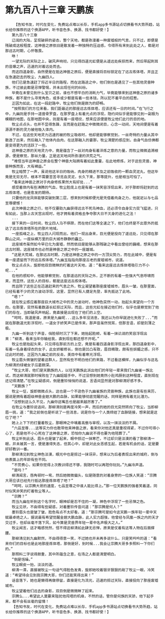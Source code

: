 # 第九百八十三章 天鹏族
        【告知书友，时代在变化，免费站点难以长存，手机app多书源站点切换看书大势所趋，站长给你推荐的这个换源APP，听书音色多、换源、找书都好使！】
       第九百八十三章
       辽阔的大陆，呈现破碎的姿态，整个天地，都是弥漫着一种废墟般的气息，只不过，即便是残破成这般程度，这神兽之原依旧是散发着一种独特的压迫感，令得所有来到此处之人，都是对那远古时期，心怀敬畏。
       咻！
       一望无际的天际之上，破风声响彻，只见得四道光虹便是从遥远处疾掠而来，然后带起刺耳的音爆之声，迅速的对着远处而去。
       而这四道身影，自然便是在抵达神兽之原后，便是直接将目标锁定在了远古炼体塔，并且正在急速赶去的牧尘，九幽四人。
       他们已是急速赶了将近半日的路程，而在这路途之中，他们倒也是遇见了一些其他灵兽种族，不过彼此都是忌惮警惕，并未出现任何的纠纷。
       毕竟在未曾见到什么宝贝之前，谁也不想平白的消耗力气，毕竟能够来到这神兽之原的诸多种族，都不是什么寻常角色，或多或少都是有着一些本钱，所以犯不着平白的招惹。
       正因为如此，在这一段赶路中，牧尘他们倒是颇为的舒畅。
       “按照我们的方位来看，我们距最近的那座远古炼体塔，应该还有一日的时间。”在飞行之中，九幽则是手持一道兽骨罗盘，在那罗盘上有着光点的浮现，隐约间似乎是能够见到一副极为模糊的地图，在那地图中央，则是有着一座塔纹，想来应该便是牧尘他们此行的目的地。
       牧尘点点头，也并不显得急躁，反而是在赶路之中微微闭目，心念一动间，天地间便是有着源源不断的灵力被他吸入体内。
       不过，在这些天地灵力迅速的被的牧尘吸收时，他却是能够察觉到，一丝奇特的力量从其中散逸了出来，然后融入了他体内血肉，在这那融入的霎那，牧尘清楚的感应到，自身气血仿佛都是变得更为的活跃了一些。
       这神兽之原的天地灵力中，竟是蕴含了一丝对肉身有着淬炼之意的力量，而牧尘微微追溯根源，便是察觉，那丝力量，正是这天地间所弥漫的洪荒之气。
       “难怪当年这神兽之原会在整个神兽大陆拥有着如此重量，在此地修炼，对于这些灵兽，神兽种族而言，大有裨益。”
       牧尘暗赞了一声，虽说他这半日的吸纳，肉身的精进不及之前吸收的一颗血灵泥丸，但这毕竟是无穷无尽，根本不需要苦苦寻觅血灵泥，长久下来，那等提升，也是相当可怕了。
       “看来这神兽之原对于肉身修炼果然大有好处...”
       感受着体内有些沸腾的气血，牧尘脸庞上也是有着一抹笑容浮现出来，对于那即将赶到的远古炼体塔，也是愈发的期待。
       只要他的龙凤体能够突破到第二层，想来到时候即便光是凭借着肉身之力，他就足以与七品至尊硬憾！
       此次神兽之原之行，他不仅要助九幽获得远古不死鸟神血，还必须令自身实力突飞猛进，只有如此，当那上古天宫出现时，他才拥有着资格去争夺那大日不灭身的进化之法！
       ...
       接下来的一日时间，牧尘四人马不停蹄，而在他们这等全速之下，他们也终是不出意外的抵达了远古炼体塔所在的那片地域。
       一座孤峰之上，牧尘四人闪现而出，他们一现出身来，目光便是投向了遥远处，只见得在那群山之间，一座纵横万里的巨大城市静静的矗立。
       这座城市虽然如今早已化为废墟，然而依旧是能够从那残破之中看出曾经的巍峨，想来在那远古时期，这座城市也必然是神兽之原之中的一座雄城。
       “这是大荒城，在那远古时期，乃是这神兽之原之中的一方顶尖势力，而在此城中，便是有着一座遗留而下的远古炼体塔。”九幽玉指指向那座古老的废墟城市，说道。
       牧尘点点头，旋即他双目微眯的盯着这片天地，道：“看来这座远古炼体塔吸引力不小呢...”
       在他的感知中，他能够察觉到，在那遥远的天际之外，正不断的有着一些强大气息呼啸而来，而显然，这些人的目标，都是这座远古炼体塔。
       而且除了这些正在迅速赶来的气息之外，牧尘凝望着那座废墟城市，眉头一皱，在那里面，已经有着不少的灵力波动浮现，这里，显然已有人捷足先登，率先抵达了此地。
       “嗯？”
       就在牧尘感应着那座巨大城市之中的灵力波动时，他神色突然一动，抬起头来望向一个方向，在那里，突然有着数道长虹掠过天际，而且，这些光虹在接近他们时，似乎也是察觉到了他们的存在，当即破风声响起，竟直接是出现在了他们的上空。
       “呵呵，我道是谁，原来是九幽呢...这么多年没消息，我还以为你早就进化失败了...”而就在那数道光影浮现时，一道女子娇笑声已是传来，那声音虽然悦耳，但那言语，却是刻薄之极。
       九幽一听到这个声音，俏脸顿时沉了下来，她抬起脸颊，有着一抹讥诮的笑容浮现出来：“柳清，看来当年你输给我，直到现在都还想不开呢。”
       牧尘也是抬起头来，只见得在那前方的上空，竟是有着四道身影浮现出来，那四道身影中，有着一名身着绿衣的女子，此女娇躯修长，倒也是凹凸有致，眉目精致，颇有些妖媚之感，只不过此时的她，正因为九幽之前的反击，美目中有着寒光浮现。
       牧尘眉头微皱的望着这群人，显然有些不明白他们的来路，不过看这模样，九幽似乎与这名为柳清的绿裙女子瓜葛颇深。
       “牧尘大哥，他们是天鹏族的人，以往天鹏族此派出他们的年轻一辈来我们九幽雀一族比试，而这柳清就那时候败在了九幽姐姐手中，不过没想到她竟然小肚鸡肠到这种程度，直到现在还记得清楚。”在牧尘疑惑间，倒是墨铃悄悄的说道，言语间显然是对那柳清好感不多。
       “天鹏族？”
       牧尘一怔，旋即微微点头，这也是一个不逊色于九幽雀族的灵兽种族，此族也是有些来历，据说是拥有着超级神兽金翅大鹏的血脉，如果能够彻底觉醒的话，同样是拥有着无比潜力。
       “没想到这么久不见，九幽你这嘴舌也是越来越厉害了。”
       在牧尘与墨铃说话间，那柳清则是再度冷笑一声，而后的她的目光突然转向了牧尘，当即柳眉一挑，道：“我之前倒也是听说了一些消息，说是你与一个人类缔结了血脉链接，想来就是这位了吧？”
       她上上下下的打量着牧尘，那眼神之中噙着高傲与审视，以及一抹淡淡的不屑。
       “六品至尊...这等实力你也敢带他来神兽之原，看来你对他还真是重视得紧，不过你可得小心了，若是他不小心死在了这神兽之原，恐怕你九幽说不得也要为他陪葬了。”
       牧尘听到此话，眉头也是皱了起来，眼中掠过一抹寒芒，不过却只是淡漠的看了那柳清一眼，并未被其一言，便是激得失态，但其心中，却是对此女恶感生起，若是有机会的话，定是要好好教训一番。
       那柳清见到牧尘神色淡漠，眼光中也是掠过一抹讶异，想来以为后者表现出来的城府，倒与他表面上的年龄有些不同。
       “不劳费心，如果你觉得上次教训得还不够，我随时可以再陪你玩玩。”九幽冷声道。
       “是吗？”
       柳清闻言，唇角顿时一弯，然后她微微偏头，似是随意的对着身旁的一位族人笑道：“宗腾大哥应该已经先行抵达那座炼体塔了吧？”
       “呵呵，以宗腾大哥的速度，七品至尊之中谁人能比得上。”那一位天鹏族的强者笑着道，同时似笑非笑的盯着牧尘等人。
       “宗腾？”
       而当九幽在听到这个名字时，眼神却是忍不住的一凝，神色中浮现了一些忌惮之色。
       牧尘见状，不由得有些疑惑，对着墨铃传音问道：“那宗腾是何人？”
       墨铃眉头也是皱了皱，脸色有点不太好看，道：“那宗腾可是如今这天鹏一族年轻一辈中天赋最卓绝之人，据说最有希望觉醒金翅大鹏血脉，此人实力超强，他曾经与凤凰一族之内的天才交过手，但却丝毫不落下风，如今算是灵兽界年轻一辈中名声极大之人。”
       牧尘闻言，这才略感恍然，怪不得这柳清如此肆无忌惮，原来是仗着有这等人物在后面撑腰。
       那柳清见到九幽默然，不由得得意一笑，不过她也并未再多说什么，只是笑吟吟的道：“看来你们的目标也是此地那座炼体塔，那倒是好，到时候...我会让宗腾大哥多多照料一下你们的。”
       那照料二字说得颇重，其中所蕴含之意，在场之人都是清楚明白。
       “倒是恬噪。”
       牧尘眼皮一抬，淡淡的道。
       柳清一滞，直接被牧尘一句话气得脸色发青，旋即她咬着银牙狠狠的剐了牧尘一眼，冷笑道：“希望待会见到我宗腾大哥，你们还能笑得出来！”
       话音落下，她也是懒得再做停留，直接是化为流光，迅速的掠过天际，直接投向了那座废墟城市。
       牧尘望着他们远去的身影，双目倒是微微眯了起来。
       宗腾么...希望此人莫要来阻扰他闯塔的机缘，不然的话，管你是何族的天骄，他下起手来，都不会有丝毫的留情！
       【告知书友，时代在变化，免费站点难以长存，手机app多书源站点切换看书大势所趋，站长给你推荐的这个换源APP，听书音色多、换源、找书都好使！】